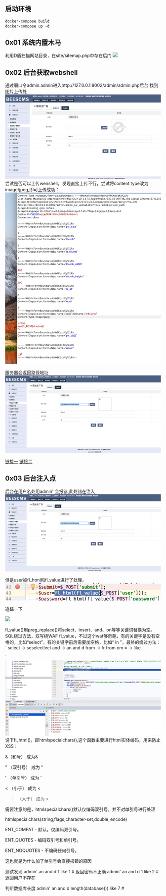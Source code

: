 ## 启动环境

```
docker-compose build
docker-compose up -d
```

## 0x01 系统内置木马

利用D盾扫描网站目录，在site/sitemap.php中存在后门
![](luffy1.png)

## 0x02 后台获取webshell

通过弱口令admin:admin进入http://127.0.0.1:8002/admin/admin.php后台
找到图片上传处
![](luffy2.png)
尝试是否可以上传wenshell，发现直接上传不行，尝试将content type改为image/jpeg,即可上传成功：
![](luffy3.png)

服务器会返回路径地址
![](luffy4.png)



[链接一](https://www.secpulse.com/archives/69910.html)
[链接二](https://www.anquanke.com/post/id/98574)


## 0x03 后台注入点

后台在用户名处用admin' 会报错,此处错在注入
![](luffy4.png)

但是user被fl_html和fl_value进行了处理，
![](luffy5.png)

追踪一下

![](luff6.png)

fl_value()用preg_replace()将select、insert、and、on等等关键词替换为空。SQL绕过方法，双写绕WAF fl_value，不过这个waf够奇葩，有的关键字是没有空格的，比如“select”，有的关键字前后需要加空格，比如“  in  ”，最终的绕过方法：
`
select -> seselectlect
and -> an and d
from -> fr from om
= -> like

`
![](luffy7.png)
说下fl_html()，即htmlspecialchars(),这个函数主要进行html实体编码，用来防止XSS：

&（和号） 成为&amp;

" （双引号） 成为 &quot;

' （单引号） 成为 &apos;

< （小于） 成为 &lt;

> （大于） 成为 &gt;

需要注意的是，htmlspecialchars()默认仅编码双引号，并不对单引号进行处理

htmlspecialchars(string,flags,character-set,double_encode)

ENT_COMPAT - 默认。仅编码双引号。

ENT_QUOTES - 编码双引号和单引号。

ENT_NOQUOTES - 不编码任何引号。

这也就是为什么加了单引号会直接报错的原因



测试发现
admin' an and d 1 like 1 # 返回密码不正确
admin' an and d 1 like 2 # 返回用户不存在

判断数据库长度
admin' an and d length(database()) like 7 #


